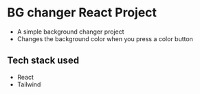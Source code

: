 # BG changer React Project

- A simple background changer project
- Changes the background color when you press a color button

## Tech stack used

- React
- Tailwind
